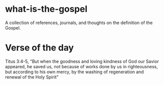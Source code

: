 # what-is-the-gospel
A collection of references, journals, and thoughts on the definition of the Gospel. 

# Verse of the day
Titus 3:4-5, "But when the goodness and loving kindness of God our Savior appeared, he saved us, not because of works done by us in righteousness, but according to his own mercy, by the washing of regeneration and renewal of the Holy Spirit"
